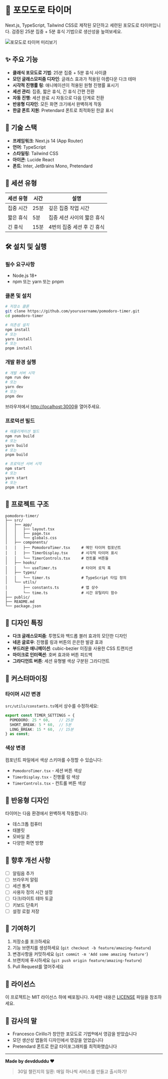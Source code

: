 # 🍅 포모도로 타이머

Next.js, TypeScript, Tailwind CSS로 제작된 모던하고 세련된 포모도로 타이머입니다. 검증된 25분 집중 + 5분 휴식 기법으로 생산성을 높여보세요.

![포모도로 타이머 미리보기](./public/preview.png)

## ✨ 주요 기능

- **클래식 포모도로 기법**: 25분 집중 + 5분 휴식 사이클
- **모던 글래스모피즘 디자인**: 글래스 효과가 적용된 아름다운 다크 테마
- **시각적 진행률 링**: 애니메이션이 적용된 원형 진행률 표시기
- **세션 관리**: 집중, 짧은 휴식, 긴 휴식 간편 전환
- **자동 진행**: 세션 완료 시 자동으로 다음 단계로 전환
- **반응형 디자인**: 모든 화면 크기에서 완벽하게 작동
- **한글 폰트 지원**: Pretendard 폰트로 최적화된 한글 표시

## 🚀 기술 스택

- **프레임워크**: Next.js 14 (App Router)
- **언어**: TypeScript
- **스타일링**: Tailwind CSS
- **아이콘**: Lucide React
- **폰트**: Inter, JetBrains Mono, Pretendard

## 🎯 세션 유형

| 세션 유형 | 시간 | 설명 |
|----------|------|------|
| 집중 시간 | 25분 | 깊은 집중 작업 시간 |
| 짧은 휴식 | 5분 | 집중 세션 사이의 짧은 휴식 |
| 긴 휴식 | 15분 | 4번의 집중 세션 후 긴 휴식 |

## 🛠️ 설치 및 실행

### 필수 요구사항
- Node.js 18+ 
- npm 또는 yarn 또는 pnpm

### 클론 및 설치
```bash
# 저장소 클론
git clone https://github.com/yourusername/pomodoro-timer.git
cd pomodoro-timer

# 의존성 설치
npm install
# 또는
yarn install
# 또는
pnpm install
```

### 개발 환경 실행
```bash
# 개발 서버 시작
npm run dev
# 또는
yarn dev
# 또는
pnpm dev
```

브라우저에서 [http://localhost:3000](http://localhost:3000)을 열어주세요.

### 프로덕션 빌드
```bash
# 애플리케이션 빌드
npm run build
# 또는
yarn build
# 또는
pnpm build

# 프로덕션 서버 시작
npm start
# 또는
yarn start
# 또는
pnpm start
```

## 📁 프로젝트 구조

```
pomodoro-timer/
├── src/
│   ├── app/
│   │   ├── layout.tsx
│   │   ├── page.tsx
│   │   └── globals.css
│   ├── components/
│   │   ├── PomodoroTimer.tsx     # 메인 타이머 컴포넌트
│   │   ├── TimerDisplay.tsx      # 시각적 타이머 표시
│   │   └── TimerControls.tsx     # 컨트롤 버튼들
│   ├── hooks/
│   │   └── useTimer.ts           # 타이머 로직 훅
│   ├── types/
│   │   └── timer.ts              # TypeScript 타입 정의
│   └── utils/
│       ├── constants.ts          # 앱 상수
│       └── time.ts               # 시간 유틸리티 함수
├── public/
├── README.md
└── package.json
```

## 🎨 디자인 특징

- **다크 글래스모피즘**: 투명도와 백드롭 블러 효과의 모던한 디자인
- **네온 글로우**: 진행률 링과 버튼의 은은한 발광 효과
- **부드러운 애니메이션**: cubic-bezier 이징을 사용한 CSS 트랜지션
- **마이크로 인터랙션**: 호버 효과와 버튼 피드백
- **그라디언트 버튼**: 세션 유형별 색상 구분된 그라디언트

## 🔧 커스터마이징

### 타이머 시간 변경
`src/utils/constants.ts`에서 상수를 수정하세요:

```typescript
export const TIMER_SETTINGS = {
  POMODORO: 25 * 60,    // 25분
  SHORT_BREAK: 5 * 60,  // 5분
  LONG_BREAK: 15 * 60,  // 15분
} as const;
```

### 색상 변경
컴포넌트 파일에서 색상 스키마를 수정할 수 있습니다:
- `PomodoroTimer.tsx` - 세션 버튼 색상
- `TimerDisplay.tsx` - 진행률 링 색상
- `TimerControls.tsx` - 컨트롤 버튼 색상

## 📱 반응형 디자인

타이머는 다음 환경에서 완벽하게 작동합니다:
- 데스크톱 컴퓨터
- 태블릿
- 모바일 폰
- 다양한 화면 방향

## 🌟 향후 개선 사항

- [ ] 알림음 추가
- [ ] 브라우저 알림
- [ ] 세션 통계
- [ ] 사용자 정의 시간 설정
- [ ] 다크/라이트 테마 토글
- [ ] 키보드 단축키
- [ ] 설정 로컬 저장

## 🤝 기여하기

1. 저장소를 포크하세요
2. 기능 브랜치를 생성하세요 (`git checkout -b feature/amazing-feature`)
3. 변경사항을 커밋하세요 (`git commit -m 'Add some amazing feature'`)
4. 브랜치에 푸시하세요 (`git push origin feature/amazing-feature`)
5. Pull Request를 열어주세요

## 📄 라이선스

이 프로젝트는 MIT 라이선스 하에 배포됩니다. 자세한 내용은 [LICENSE](LICENSE) 파일을 참조하세요.

## 💝 감사의 말

- Francesco Cirillo가 창안한 포모도로 기법®에서 영감을 받았습니다
- 모던 생산성 앱들의 디자인에서 영감을 얻었습니다
- Pretendard 폰트로 한글 타이포그래피를 최적화했습니다

---

**Made by devdduddu ❤️**

> 30일 챌린지의 일환: 매일 하나씩 서비스를 만들고 출시하기!